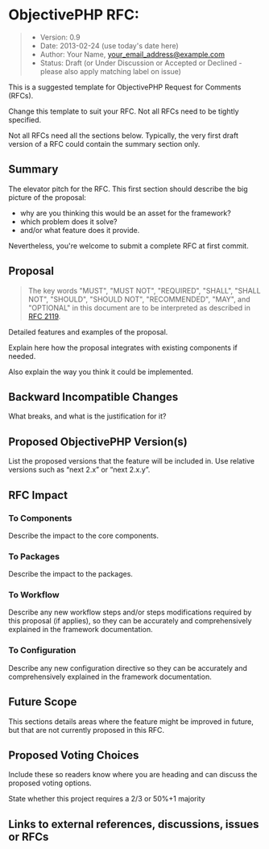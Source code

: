 # ObjectivePHP RFC: <Your Title Here>

>  * Version: 0.9
>  * Date: 2013-02-24 (use today's date here)
>  * Author: Your Name, your_email_address@example.com
>  * Status: Draft (or Under Discussion or Accepted or Declined - please also apply matching label on issue)

This is a suggested template for ObjectivePHP Request for Comments (RFCs). 

Change this template to suit your RFC. Not all RFCs need to be tightly specified. 

Not all RFCs need all the sections below. Typically, the very first draft version of a RFC could contain the summary section only.

## Summary

The elevator pitch for the RFC. This first section should describe the big picture of the proposal: 

 - why are you thinking this would be an asset for the framework?
 - which problem does it solve?
 - and/or what feature does it provide.

Nevertheless, you're welcome to submit a complete RFC at first commit.

## Proposal

> The key words "MUST", "MUST NOT", "REQUIRED", "SHALL", "SHALL NOT", "SHOULD",
> "SHOULD NOT", "RECOMMENDED", "MAY", and "OPTIONAL" in this document are to be
> interpreted as described in [RFC 2119](http://tools.ietf.org/html/rfc2119).

Detailed features and examples of the proposal.

Explain here how the proposal integrates with existing components if needed. 

Also explain the way you think it could be implemented.

## Backward Incompatible Changes

What breaks, and what is the justification for it?

## Proposed ObjectivePHP Version(s)

List the proposed versions that the feature will be included in. Use relative versions such as “next <component name> 2.x” or “next <package name> 2.x.y”.

## RFC Impact

### To Components

Describe the impact to the core components.

### To Packages

Describe the impact to the packages.

### To Workflow

Describe any new workflow steps and/or steps modifications required by this proposal (if applies), so they can be accurately and comprehensively explained in the framework documentation.

### To Configuration

Describe any new configuration directive so they can be accurately and comprehensively explained in the framework documentation.

## Future Scope

This sections details areas where the feature might be improved in future, but that are not currently proposed in this RFC.

## Proposed Voting Choices

Include these so readers know where you are heading and can discuss the proposed voting options.

State whether this project requires a 2/3 or 50%+1 majority

## Links to external references, discussions, issues or RFCs
